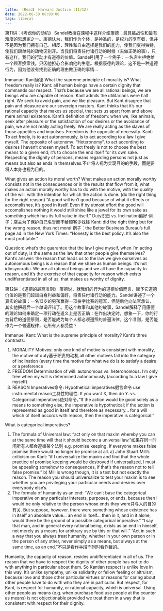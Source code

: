 ```yaml
---
title: 【Read】 Harvard Justice (11/12) 
date: 2022-06-30 00:00:00
tags: liberal
---
```





第11讲：《考虑你的动机》 
Sandel教授在课程中这样介绍康德：最具挑战性和最有难度的思想家之一。康德认为，我们作为个体，是神圣的，是权力的享有者，但并不是因为我们拥有自己。相反，理性和自由选择是我们的能力，使我们变得独特，使我们跟单纯的动物区别开。当我们将责任付诸行动的时候（去做正确的事），只有这样，我们的行动才有道德的价值。Sandel引用了一个例子：一名店主拒绝给一个顾客换零钱，只因他担心会影响他的生意。根据康德的理论，这不是一种道德行为，因为他没有找到正确的理由做正确的事情... 

Immanuel Kant康德
What the supreme principle of morality is?
What freedom really is?
Kant: all human beings have a certain dignity that commands our respect. That’s because we are all rational beings, we are beings who are capable of reason.
Kant admits the utilitarians were half right. We seek to avoid pain, and we like pleasure. But Kant disagree that pain and pleasure are our sovereign masters. Kant thinks that it’s our rational capacity that makes us special, that sets us apart from and above mere animal existence.
Kant’s definition of freedom: when we, like animals, seek after pleasure or the satisfaction of our desires or the avoidance of pain, we are not really acting freely. We are really acting as the slaves of those appetites and impulses. Freedom is the opposite of necessity. 
Kant: To act freely, is to act autonomously, is to act according to a law I give myself.
The opposite of autonomy: “Heteronomy”, to act according to desires I haven’t chosen myself.
To act freely is not to choose the best means to a given end; it’s to choose the end itself for its own sake. Respecting the dignity of persons, means regarding persons not just as means but also as ends in themselves.不止将人视为实现目的的手段，而是要将人本身也视为目的。

What gives an action its moral worth? 
What makes an action morally worthy consists not in the consequences or in the results that flow from it; what makes an action morally worthy has to do with the motive, with the quality of the will, with the intention for which the action is done. (do the right thing for the right reason)
“A good will isn’t good because of what it effects or accomplishes, it’s good in itself. Even if by utmost effort the good will accomplishes nothing it would still shine like a jewel for its own sake as something which has its full value in itself.”
Duty职责 vs. Inclination偏好
例子：店主为了保护自己名誉而不给顾客少找钱
Kant: did the right thing but for the wrong reason, thus not moral
例子：the Better Business Bureau’s full page ad in the New York Times: “Honesty is the best policy. It’s also the most profitable.”

Question: what’s the guarantee that the law I give myself, when I’m acting out of duty, is the same as the law that other people give themselves?
Kant’s answer: the reason that leads us to the law we give ourselves as autonomous beings is a reason that we share as human beings. It’s not idiosyncratic. We are all rational beings and we all have the capacity to reason, and it’s the exercise of that capacity for reason which exists undifferentiated in all of us, that makes us worthy of dignity.


第12讲：《道德的最高准则》 
康德说，就我们的行为的道德价值而言，赋予它道德价值的是我们超越自身利益和偏好，将责任付诸行动的能力。Sandel讲述了一个真实的故事：一名13岁的男孩赢得一项拼字比赛的冠军，但随后他向法官承认，其实他把最后一个单词评错了。用这个故事和其他的故事，Sandel解释了用康德的理论如何来确定一项行动在道义上是否正确：在作出决定时，想象一下，你的行为背后的道德原则，是否能成为每个人都必须遵照的普遍法律。这个准则，是否能作为一个普遍规律，让所有人都受益？ 

Immanuel Kant: What is the supreme principle of morality?
Kant’s three contrasts:
1.	MORALITY  Motives: only one kind of motive is consistent with morality, the motive of duty基于职责的动机 all other motives fall into the category of inclination (every time the motive for what we do is to satisfy a desire or a preference
3.	FREEDOM  Determination of will: autonomous vs. heteronomous. I’m only free when my will is determined autonomously (according to a law I give myself).
4.	REASON  Imperatives命令: Hypothetical imperatives假言命令 use instrumental reason工具性的理性. If you want X, then do Y. vs. Categorical imperatives绝对命令。”If the action would be good solely as a means to something else, the imperative is hypothetical; if the action is represented as good in itself and therefore as necessary… for a will which of itself accords with reason, then the imperative is categorical.”

What is categorical imperatives?
1.	The formula of Universal law: “act only on that maxim whereby you can at the same time will that it should become a universal law.”如果在同一时间所有人都会遵循某个法则 e.g. promise keeping. If everyone makes false promise there would no longer be promise at all.
a)	John Stuart Mill’s criticism on Kant: “if I universalize the maxim and find that the whole practice of promise keeping would be destroyed if universalized, I must be appealing somehow to consequences, if that’s the reason not to tell false promise.”
b)	Mill is wrong though, it is a test but not exactly the reason. The reason you should universalize to test your maxim is to see whether you are privileging your particular needs and desires over everybody else’s.
2.	The formula of humanity as an end: “We can’t base the categorical imperative on any particular interests, purposes, or ends, because then I would be only relative to the person whose ends they were只与人的目的有关. But suppose, however, there were something whose existence has in itself an absolute value… an end in itself… then in it, and in it alone, would there be the ground of a possible categorical imperative.”
“I say that man, and in general every rational being, exists as an end in himself, not merely as a means for arbitrary use by this or that will.”
“Act in such a way that you always treat humanity, whether in your own person or in the person of any other, never simply as a means, but always at the same time, as an end.”不只是看作手段而同时看作目的。

Humanity, the capacity of reason, resides undifferentiated in all of us. The reason that we have to respect the dignity of other people has not to do with anything in particular about them. So Kantian respect is unlike love in this way. It’s unlike sympathy, unlike solidarity or fellow feeling or altruism, because love and those other particular virtues or reasons for caring about other people have to do with who they are in particular. But respect, for Kant, is respect for humanity, or rational capacity, which is universal.
Using other people as means (e.g. when purchase food use people at the counter as means) is not objectionable provided we treat them in a way that is consistent with respect for their dignity. 


